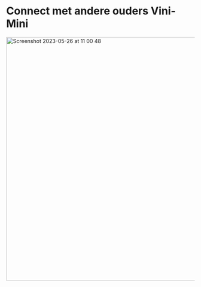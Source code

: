 # Connect met andere ouders Vini-Mini

<img width="652" alt="Screenshot 2023-05-26 at 11 00 48" src="https://github.com/Marwaxhello/chat-room-vini-mini/assets/112861555/863d403e-a102-41fc-8aab-55c0172db6e7">

